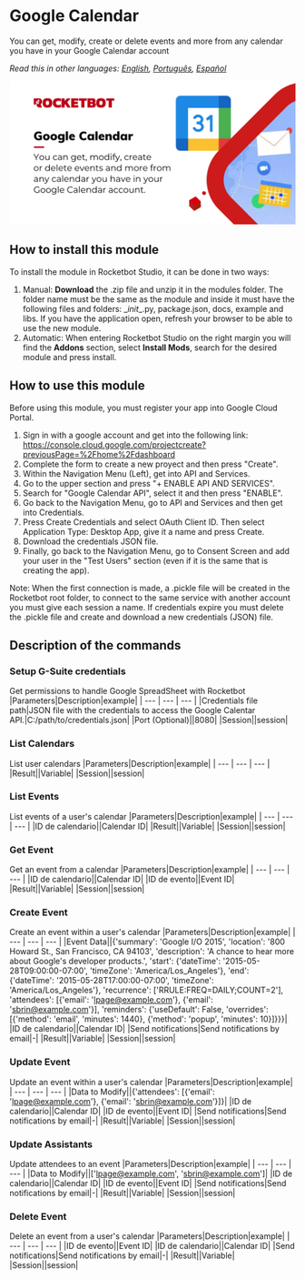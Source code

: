 



# Google Calendar
  
You can get, modify, create or delete events and more from any calendar you have in your Google Calendar account  

*Read this in other languages: [English](Manual_GoogleCalendar.md), [Português](Manual_GoogleCalendar.pr.md), [Español](Manual_GoogleCalendar.es.md)*
  
![banner](imgs/Modulo_GoogleCalendar.jpg)
## How to install this module
  
To install the module in Rocketbot Studio, it can be done in two ways:
1. Manual: __Download__ the .zip file and unzip it in the modules folder. The folder name must be the same as the module and inside it must have the following files and folders: \__init__.py, package.json, docs, example and libs. If you have the application open, refresh your browser to be able to use the new module.
2. Automatic: When entering Rocketbot Studio on the right margin you will find the **Addons** section, select **Install Mods**, search for the desired module and press install.  

## How to use this module

Before using this module, you must register your app into Google Cloud Portal.

1. Sign in with a google account and get into the following link: https://console.cloud.google.com/projectcreate?previousPage=%2Fhome%2Fdashboard
2. Complete the form to create a new proyect and then press "Create".
3. Within the Navigation Menu (Left), get into API and Services.
4. Go to the upper section and press "+ ENABLE API AND SERVICES".
5. Search for "Google Calendar API", select it and then press "ENABLE".
6. Go back to the Navigation Menu, go to API and Services and then get into Credentials.
7. Press Create Credentials and select OAuth Client ID. Then select Application Type: Desktop App, give it a name and press Create.
8. Download the credentials JSON file.
9. Finally, go back to the Navigation Menu, go to Consent Screen and add your user in the "Test Users" section (even if it is the same that is creating the app).

Note: When the first connection is made, a .pickle 
file will be created in the Rocketbot root folder, to connect to the same service with another account you must give each session a name. If credentials expire you must delete the .pickle file and create and download a new credentials (JSON) file.

## Description of the commands

### Setup G-Suite credentials
  
Get permissions to handle Google SpreadSheet with Rocketbot
|Parameters|Description|example|
| --- | --- | --- |
|Credentials file path|JSON file with the credentials to access the Google Calentar API.|C:/path/to/credentials.json|
|Port (Optional)||8080|
|Session||session|

### List Calendars
  
List user calendars
|Parameters|Description|example|
| --- | --- | --- |
|Result||Variable|
|Session||session|

### List Events
  
List events of a user's calendar
|Parameters|Description|example|
| --- | --- | --- |
|ID de calendario||Calendar ID|
|Result||Variable|
|Session||session|

### Get Event
  
Get an event from a calendar
|Parameters|Description|example|
| --- | --- | --- |
|ID de calendario||Calendar ID|
|ID de evento||Event ID|
|Result||Variable|
|Session||session|

### Create Event
  
Create an event within a user's calendar
|Parameters|Description|example|
| --- | --- | --- |
|Event Data||{'summary': 'Google I/O 2015', 'location': '800 Howard St., San Francisco, CA 94103', 'description': 'A chance to hear more about Google's developer products.', 'start': {'dateTime': '2015-05-28T09:00:00-07:00', 'timeZone': 'America/Los_Angeles'}, 'end': {'dateTime': '2015-05-28T17:00:00-07:00', 'timeZone': 'America/Los_Angeles'}, 'recurrence': ['RRULE:FREQ=DAILY;COUNT=2'], 'attendees': [{'email': 'lpage@example.com'}, {'email': 'sbrin@example.com'}], 'reminders': {'useDefault': False, 'overrides': [{'method': 'email', 'minutes': 1440}, {'method': 'popup', 'minutes': 10}]}}}|
|ID de calendario||Calendar ID|
|Send notifications|Send notifications by email|-|
|Result||Variable|
|Session||session|

### Update Event
  
Update an event within a user's calendar
|Parameters|Description|example|
| --- | --- | --- |
|Data to Modify||{'attendees': [{'email': 'lpage@example.com'}, {'email': 'sbrin@example.com'}]}|
|ID de calendario||Calendar ID|
|ID de evento||Event ID|
|Send notifications|Send notifications by email|-|
|Result||Variable|
|Session||session|

### Update Assistants
  
Update attendees to an event
|Parameters|Description|example|
| --- | --- | --- |
|Data to Modify||['lpage@example.com', 'sbrin@example.com']|
|ID de calendario||Calendar ID|
|ID de evento||Event ID|
|Send notifications|Send notifications by email|-|
|Result||Variable|
|Session||session|

### Delete Event
  
Delete an event from a user's calendar
|Parameters|Description|example|
| --- | --- | --- |
|ID de evento||Event ID|
|ID de calendario||Calendar ID|
|Send notifications|Send notifications by email|-|
|Result||Variable|
|Session||session|
